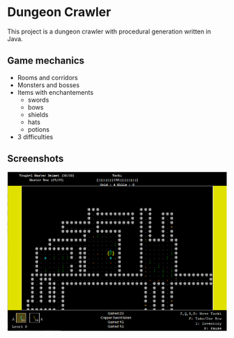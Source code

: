 # Dungeon Crawler

This project is a dungeon crawler with procedural generation written in Java.


## Game mechanics

* Rooms and corridors
* Monsters and bosses
* Items with enchantements
    - swords
    - bows
    - shields
    - hats
    - potions
* 3 difficulties

## Screenshots

![dungeon](doc/10_tenthLook.png?raw=true)
